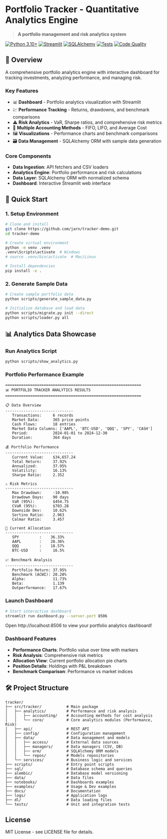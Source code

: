 # Portfolio Tracker - Quantitative Analytics Engine

> **A portfolio management and risk analytics system**

[![Python 3.10+](https://img.shields.io/badge/python-3.10+-blue.svg)](https://www.python.org/downloads/)
[![Streamlit](https://img.shields.io/badge/dashboard-Streamlit-red.svg)](https://streamlit.io/)
[![SQLAlchemy](https://img.shields.io/badge/ORM-SQLAlchemy%202.0-green.svg)](https://www.sqlalchemy.org/)
[![Tests](https://img.shields.io/badge/tests-pytest-orange.svg)](https://pytest.org/)
[![Code Quality](https://img.shields.io/badge/code%20quality-ruff-purple.svg)](https://github.com/charliermarsh/ruff)

## 🎯 Overview

A comprehensive portfolio analytics engine with interactive dashboard for tracking investments, analyzing performance, and managing risk.

### Key Features

- 📊 **Dashboard** - Portfolio analytics visualization with Streamlit
- 💹 **Performance Tracking** - Returns, drawdowns, and benchmark comparisons
- ⚠️ **Risk Analytics** - VaR, Sharpe ratios, and comprehensive risk metrics
- 🔄 **Multiple Accounting Methods** - FIFO, LIFO, and Average Cost
- 🖼️ **Visualizations** - Performance charts and benchmark comparisons
- 🗃️ **Data Management** - SQLAlchemy ORM with sample data generation

### Core Components
- **Data Ingestion**: API fetchers and CSV loaders
- **Analytics Engine**: Portfolio performance and risk calculations
- **Data Layer**: SQLAlchemy ORM with normalized schema
- **Dashboard**: Interactive Streamlit web interface

## 🚀 Quick Start

### 1. Setup Environment
```bash
# Clone and install
git clone https://github.com/jarn/tracker-demo.git
cd tracker-demo

# Create virtual environment
python -m venv .venv
.venv\Scripts\activate  # Windows
# source .venv/bin/activate  # Mac/Linux

# Install dependencies
pip install -e .
```

### 2. Generate Sample Data
```bash
# Create sample portfolio data
python scripts/generate_sample_data.py

# Initialize database and load data
python scripts/migrate.py init --direct
python scripts/loader.py all
```

## 📊 Analytics Data Showcase

### Run Analytics Script
```bash
python scripts/show_analytics.py
```

### Portfolio Performance Example
```
============================================================
📊 PORTFOLIO TRACKER ANALYTICS RESULTS
============================================================

📋 Data Overview
------------------------------
   Transactions:     6 records
   Market Data:      365 price points
   Cash Flows:       18 entries
   Market Data Columns: ['AAPL', 'BTC-USD', 'QQQ', 'SPY', 'CASH']
   Period:           2024-01-01 to 2024-12-30
   Duration:         364 days

💰 Portfolio Performance
------------------------------
   Current Value:    $34,657.24
   Total Return:     37.92%
   Annualized:       37.95%
   Volatility:       16.13%
   Sharpe Ratio:     2.352

⚠️ Risk Metrics
------------------------------
   Max Drawdown:     -10.98%
   Drawdown Days:    90 days
   VaR (95%):        $454.75
   CVaR (95%):       $703.28
   Downside Dev:     10.62%
   Sortino Ratio:    2.963
   Calmar Ratio:     3.457

🥧 Current Allocation
------------------------------
   SPY         :    36.33%
   AAPL        :    28.36%
   QQQ         :    18.57%
   BTC-USD     :     16.5%

📈 Benchmark Analysis
------------------------------
   Portfolio Return: 37.95%
   Benchmark (ACWI): 20.28%
   Alpha:            11.73%
   Beta:             1.139
   Outperformance:   17.67%
```

### Launch Dashboard
```bash
# Start interactive dashboard
streamlit run dashboard.py --server.port 8506
```

Open http://localhost:8506 to view your portfolio analytics dashboard!

### Dashboard Features
- **Performance Charts**: Portfolio value over time with markers
- **Risk Analysis**: Comprehensive risk metrics
- **Allocation View**: Current portfolio allocation pie charts
- **Position Details**: Holdings with P&L breakdown
- **Benchmark Comparison**: Performance vs market indices

## 🛠️ Project Structure

```
tracker/
├── src/tracker/           # Main package
│   ├── analytics/         # Performance and risk analysis
│   │   ├── accounting/    # Accounting methods for cost analysis
│   │   └── core/          # Core analytics modules (Performance, Risk)
│   ├── api/               # REST API
│   ├── config/            # Configuration management
│   ├── data/              # Data management and models
│   │   ├── access/        # External data sources
│   │   ├── managers/      # Data managers (CSV, DB)
│   │   ├── orm/           # SQLAlchemy ORM models
│   │   └── repos/         # Models repositories
│   └── services/          # Business logic and services
├── scripts/               # Entry point scripts
├── sql/                   # Database schema and queries
├── alembic/               # Database model versioning
├── data/                  # Data files
├── notebooks/             # Dashboards examples
├── examples/              # Usage & Dev examples
├── docs/                  # Documentation
├── logs/                  # Application logs
├── dl/                    # Data loading files
└── tests/                 # Unit and integration tests
```

## License

MIT License - see LICENSE file for details.
